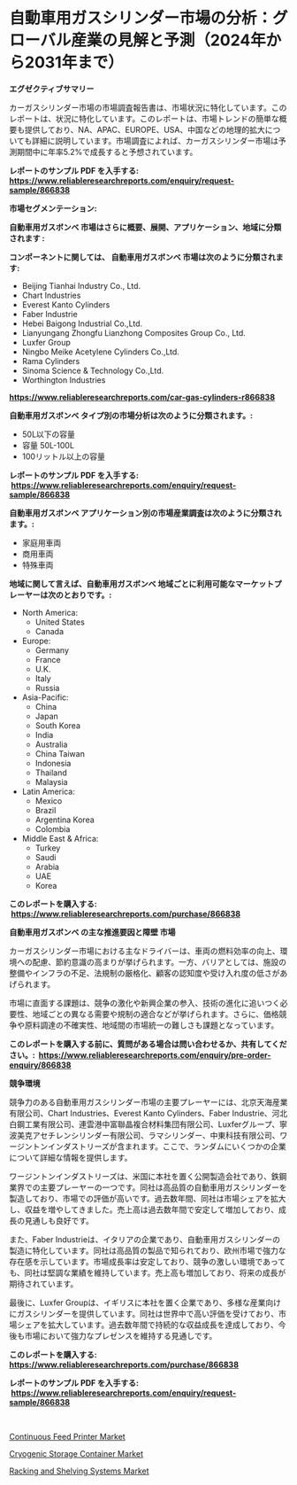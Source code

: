<p><h1>自動車用ガスシリンダー市場の分析：グローバル産業の見解と予測（2024年から2031年まで）</h1></p><p><strong>エグゼクティブサマリー</strong></p>
<p><p>カーガスシリンダー市場の市場調査報告書は、市場状況に特化しています。このレポートは、状況に特化しています。このレポートは、市場トレンドの簡単な概要も提供しており、NA、APAC、EUROPE、USA、中国などの地理的拡大についても詳細に説明しています。市場調査によれば、カーガスシリンダー市場は予測期間中に年率5.2%で成長すると予想されています。</p></p>
<p><strong>レポートのサンプル PDF を入手する: <a href="https://www.reliableresearchreports.com/enquiry/request-sample/866838">https://www.reliableresearchreports.com/enquiry/request-sample/866838</a></strong></p>
<p><strong>市場セグメンテーション:</strong></p>
<p><strong> 自動車用ガスボンベ 市場はさらに概要、展開、アプリケーション、地域に分類されます :</strong></p>
<p><strong>コンポーネントに関しては、 自動車用ガスボンベ 市場は次のように分類されます: &nbsp;</strong></p>
<p><ul><li>Beijing Tianhai Industry Co., Ltd.</li><li>Chart Industries</li><li>Everest Kanto Cylinders</li><li>Faber Industrie</li><li>Hebei Baigong Industrial Co.,Ltd.</li><li>Lianyungang Zhongfu Lianzhong Composites Group Co., Ltd.</li><li>Luxfer Group</li><li>Ningbo Meike Acetylene Cylinders Co.,Ltd.</li><li>Rama Cylinders</li><li>Sinoma Science & Technology Co.,Ltd.</li><li>Worthington Industries</li></ul></p>
<p><strong><a href="https://www.reliableresearchreports.com/car-gas-cylinders-r866838">https://www.reliableresearchreports.com/car-gas-cylinders-r866838</a></strong></p>
<p><strong> 自動車用ガスボンベ タイプ別の市場分析は次のように分類されます。:</strong></p>
<p><ul><li>50L以下の容量</li><li>容量 50L-100L</li><li>100リットル以上の容量</li></ul></p>
<p><strong>レポートのサンプル PDF を入手する: &nbsp;<a href="https://www.reliableresearchreports.com/enquiry/request-sample/866838">https://www.reliableresearchreports.com/enquiry/request-sample/866838</a></strong></p>
<p><strong> 自動車用ガスボンベ アプリケーション別の市場産業調査は次のように分類されます。:</strong></p>
<p><ul><li>家庭用車両</li><li>商用車両</li><li>特殊車両</li></ul></p>
<p><strong>地域に関して言えば、自動車用ガスボンベ 地域ごとに利用可能なマーケットプレーヤーは次のとおりです。:</strong></p>
<p><ul>
    <li>
        North America:
        <ul>
            <li>United States</li>
            <li>Canada</li>
        </ul>
    </li>
    <li>
        Europe:
        <ul>
            <li>Germany</li>
            <li>France</li>
            <li>U.K.</li>
            <li>Italy</li>
            <li>Russia</li>
        </ul>
    </li>
    <li>
        Asia-Pacific:
        <ul>
            <li>China</li>
            <li>Japan</li>
            <li>South Korea</li>
            <li>India</li>
            <li>Australia</li>
            <li>China Taiwan</li>
            <li>Indonesia</li>
            <li>Thailand</li>
            <li>Malaysia</li>
        </ul>
    </li>
    <li>
        Latin America:
        <ul>
            <li>Mexico</li>
            <li>Brazil</li>
            <li>Argentina Korea</li>
            <li>Colombia</li>
        </ul>
    </li>
    <li>
        Middle East & Africa:
        <ul>
            <li>Turkey</li>
            <li>Saudi</li>
            <li>Arabia</li>
            <li>UAE</li>
            <li>Korea</li>
        </ul>
    </li>
    </ul></p>
<p><strong>このレポートを購入する: &nbsp;<a href="https://www.reliableresearchreports.com/purchase/866838">https://www.reliableresearchreports.com/purchase/866838</a></strong></p>
<p><strong>自動車用ガスボンベ の主な推進要因と障壁 市場</strong></p>
<p><p>カーガスシリンダー市場における主なドライバーは、車両の燃料効率の向上、環境への配慮、節約意識の高まりが挙げられます。一方、バリアとしては、施設の整備やインフラの不足、法規制の厳格化、顧客の認知度や受け入れ度の低さがあげられます。</p><p>市場に直面する課題は、競争の激化や新興企業の参入、技術の進化に追いつく必要性、地域ごとの異なる需要や規制の適合などが挙げられます。さらに、価格競争や原料調達の不確実性、地域間の市場統一の難しさも課題となっています。</p></p>
<p><strong>このレポートを購入する前に、質問がある場合は問い合わせるか、共有してください。:&nbsp; <a href="https://www.reliableresearchreports.com/enquiry/pre-order-enquiry/866838">https://www.reliableresearchreports.com/enquiry/pre-order-enquiry/866838</a></strong></p>
<p><strong>競争環境</strong></p>
<p><p>競争力のある自動車用ガスシリンダー市場の主要プレーヤーには、北京天海産業有限公司、Chart Industries、Everest Kanto Cylinders、Faber Industrie、河北白鋼工業有限公司、連雲港中富聯晶複合材料集団有限公司、Luxferグループ、寧波美克アセチレンシリンダー有限公司、ラマシリンダー、中東科技有限公司、ワージントンインダストリーズが含まれます。ここで、ランダムにいくつかの企業について詳細な情報を提供します。</p><p>ワージントンインダストリーズは、米国に本社を置く公開製造会社であり、鉄鋼業界での主要プレーヤーの一つです。同社は高品質の自動車用ガスシリンダーを製造しており、市場での評価が高いです。過去数年間、同社は市場シェアを拡大し、収益を増やしてきました。売上高は過去数年間で安定して増加しており、成長の見通しも良好です。</p><p>また、Faber Industrieは、イタリアの企業であり、自動車用ガスシリンダーの製造に特化しています。同社は高品質の製品で知られており、欧州市場で強力な存在感を示しています。市場成長率は安定しており、競争の激しい環境であっても、同社は堅調な業績を維持しています。売上高も増加しており、将来の成長が期待されています。</p><p>最後に、Luxfer Groupは、イギリスに本社を置く企業であり、多様な産業向けにガスシリンダーを提供しています。同社は世界中で高い評価を受けており、市場シェアを拡大しています。過去数年間で持続的な収益成長を達成しており、今後も市場において強力なプレゼンスを維持する見通しです。</p></p>
<p><strong>このレポートを購入する: &nbsp; <a href="https://www.reliableresearchreports.com/purchase/866838">https://www.reliableresearchreports.com/purchase/866838</a></strong></p>
<p><strong>レポートのサンプル PDF を入手する: &nbsp;<a href="https://www.reliableresearchreports.com/enquiry/request-sample/866838">https://www.reliableresearchreports.com/enquiry/request-sample/866838</a></strong><strong></strong></p>
<p>&nbsp;</p>
<p><p><a href="https://github.com/Krish2023na/Market-Research-Report-List-4/blob/main/continuous-feed-printer-market.md">Continuous Feed Printer Market</a></p><p><a href="https://github.com/RickHolmes3/Market-Research-Report-List-4/blob/main/cryogenic-storage-container-market.md">Cryogenic Storage Container Market</a></p><p><a href="https://github.com/bmorecock/Market-Research-Report-List-3/blob/main/racking-and-shelving-systems-market.md">Racking and Shelving Systems Market</a></p></p>
